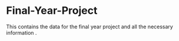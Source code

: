 # Final-Year-Project
This contains the data for the final year project and all the necessary information .
